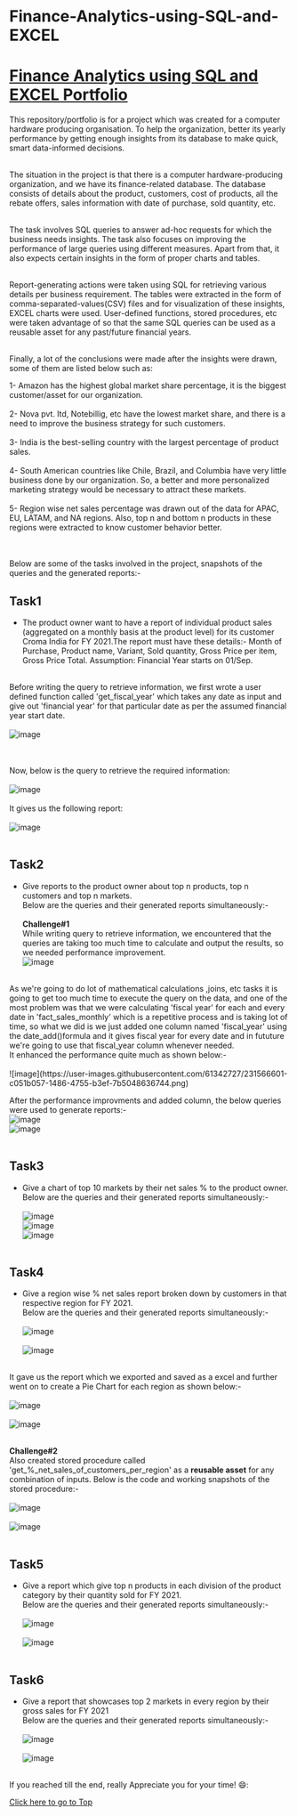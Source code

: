 # Finance-Analytics-using-SQL-and-EXCEL

# [Finance Analytics using SQL and EXCEL Portfolio](https://github.com/Vibhor2256/Finance-Analytics-using-SQL-and-EXCEL)

This repository/portfolio is for a project which was created for a computer hardware producing organisation. To help the organization, better its yearly performance by getting enough insights from its database to make quick, smart data-informed decisions.
<br><br> 

The situation in the project is that there is a computer hardware-producing organization, and we have its finance-related database. The database consists of details about the product, customers, cost of products, all the rebate offers, sales information with date of purchase, sold quantity, etc. <br><br>

The task involves SQL queries to answer ad-hoc requests for which the business needs insights. The task also focuses on improving the performance of large queries using different measures. Apart from that, it also expects certain insights in the form of proper charts and tables.<br><br>

Report-generating actions were taken using SQL for retrieving various details per business requirement. The tables were extracted in the form of comma-separated-values(CSV) files and for visualization of these insights, EXCEL charts were used. User-defined functions, stored procedures, etc were taken advantage of so that the same SQL queries can be used as a reusable asset for any past/future financial years.<br><br>


Finally, a lot of the conclusions were made after the insights were drawn, some of them are listed below such as: <br>

1- Amazon has the highest global market share percentage, it is the biggest customer/asset for our organization. <br><br>
2- Nova pvt. ltd, Notebillig, etc have the lowest market share, and there is a need to improve the business strategy for such customers.<br><br>
3- India is the best-selling country with the largest percentage of product sales. <br><br>
4- South American countries like Chile, Brazil, and Columbia have very little business done by our organization. So, a better and more personalized marketing strategy would be necessary to attract these markets. <br><br>
5- Region wise net sales percentage was drawn out of the data for APAC, EU, LATAM, and NA regions. Also, top n and bottom n products in these regions were extracted to know customer behavior better. <br><br><br>

Below are some of the tasks involved in the project, snapshots of the queries and the generated reports:-<br>
## Task1 <br>
- The product owner want to have a report of individual product sales (aggregated on a monthly basis at the product level) for its customer Croma India for FY 2021.The 
report must have these details:- Month of Purchase, Product name, Variant, Sold quantity, Gross Price per item, Gross Price Total. Assumption: Financial Year starts on 01/Sep. <br><br> 

Before writing the query to retrieve information, we first wrote a user defined function called 'get_fiscal_year' which takes any date as input and give out 'financial year' for that particular date as per the assumed financial year start date. <br><br>
![image](https://user-images.githubusercontent.com/61342727/231563721-98bb409b-3809-44cb-b632-6f9515033082.png)

<br><br>
Now, below is the query to retrieve the required information:<br><br>
![image](https://user-images.githubusercontent.com/61342727/231561994-89e3f0a2-7cb5-4773-ab9a-1bb94747cdc2.png) <br> <br>
It gives us the following report: <br><br>
![image](https://user-images.githubusercontent.com/61342727/231562654-c8da7dae-1d13-4b1b-843f-8fe2d2442e3a.png) <br><br>


## Task2 <br>
- Give reports to the product owner about top n products, top n customers and top n markets.<br>
Below are the queries and their generated reports simultaneously:-<br><br>
**Challenge#1** 
<br>While writing query to retrieve information, we encountered that the queries are taking too much time to calculate and output the results, so we needed performance improvement.<br>
![image](https://user-images.githubusercontent.com/61342727/231565715-6cc11ad2-ce50-4258-8a91-7d1139977e0e.png)
<br>
As we're going to do lot of mathematical calculations ,joins, etc tasks it is going to get too much time to  execute the query on the data, and one of the most problem was that we were calculating 'fiscal year' for each and every date in 'fact_sales_monthly' which is a repetitive process and is taking lot of time, so what we did is we just added one column named 'fiscal_year' using the date_add()formula and it gives fiscal year for every date and in fututure we're going to use that fiscal_year 
column whenever needed. <br>
It enhanced the performance quite much as shown below:-<br><br>
![image](https://user-images.githubusercontent.com/61342727/231566601-c051b057-1486-4755-b3ef-7b5048636744.png)<br>

After the performance improvments and added column, the below queries were used to generate reports:-<br>
![image](https://user-images.githubusercontent.com/61342727/231567319-08538337-3aa1-4c1b-8ebd-fd60bfafca98.png)<br>
![image](https://user-images.githubusercontent.com/61342727/231567594-1b128045-34e7-4aad-8d48-0c6cf541ea2f.png)<br><br>


## Task3 <br>
- Give a chart of top 10 markets by their net sales % to the product owner.<br>
Below are the queries and their generated reports simultaneously:-<br><br>
![image](https://user-images.githubusercontent.com/61342727/231570225-dd496e81-8618-4520-b9d3-6b93cfafc512.png)<br>
![image](https://user-images.githubusercontent.com/61342727/231570584-cb8ae4f2-56ed-45ad-846c-0ad6275bfbcf.png)<br>
![image](https://user-images.githubusercontent.com/61342727/231570968-0e3903d1-a6be-484a-8374-3cfe65a7dad7.png)<br><br>


## Task4 <br>
- Give a region wise % net sales report broken down by customers in that respective region for FY 2021.<br>
Below are the queries and their generated reports simultaneously:-<br><br>
![image](https://user-images.githubusercontent.com/61342727/231571920-60f5ed39-bd4f-4089-96a2-c9c60d30e531.png)<br><br>
![image](https://user-images.githubusercontent.com/61342727/231573026-99e50f4c-f275-4c34-9909-54edc3037fb2.png)<br><br>

It gave us the report which we exported and saved as a excel and further went on to create a Pie Chart for each region as shown below:- <br><br>
![image](https://user-images.githubusercontent.com/61342727/231575999-fdc65908-5add-44a3-9d12-2d1c13f1b6cb.png)<br><br>
![image](https://user-images.githubusercontent.com/61342727/231576071-2543b52a-11fa-4362-9565-bb93095cfdeb.png)<br><br>

**Challenge#2** <br>
Also created stored procedure called 'get_%_net_sales_of_customers_per_region' as a **reusable asset** for any combination of inputs. Below is the code and working snapshots of the stored procedure:-<br><br>
![image](https://user-images.githubusercontent.com/61342727/231572651-66871955-8058-451d-84a4-a09f651923e5.png)<br><br>
![image](https://user-images.githubusercontent.com/61342727/231574976-24cb323f-42ce-4446-bd3a-2cfbd7eaa353.png)<br><br>



## Task5 <br>
- Give a report which give top n products in each division of the product category by their quantity sold for FY 2021.<br>
Below are the queries and their generated reports simultaneously:-<br><br>
![image](https://user-images.githubusercontent.com/61342727/231573922-011df305-7cfc-487a-9637-4308ba3ddc22.png)<br><br>
![image](https://user-images.githubusercontent.com/61342727/231574121-10ccb241-42b8-4713-b336-8d5b74c9ebd6.png)<br><br>


## Task6<br>
- Give a report that showcases top 2 markets in every region by their gross sales for FY 2021 <br>
Below are the queries and their generated reports simultaneously:-<br><br>
![image](https://user-images.githubusercontent.com/61342727/231574693-4b47b5fb-f9b1-4f54-b308-935c875af8ec.png)<br><br>
![image](https://user-images.githubusercontent.com/61342727/231574797-5873210b-24c8-4b2e-8731-6131b1953d3a.png)<br><br>

If you reached till the end, really Appreciate you for your time! 😄:


[Click here to go to Top](https://vibhor2256.github.io/Finance-Analytics-using-SQL-and-EXCEL/)




















